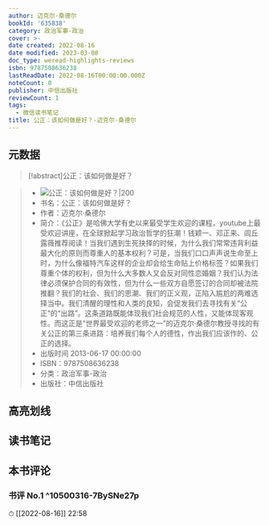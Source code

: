 ```yaml
---
author: 迈克尔·桑德尔
bookId: '635838'
category: 政治军事-政治
cover: >-
date created: 2022-08-16
date modified: 2023-03-08
doc_type: weread-highlights-reviews
isbn: 9787508636238
lastReadDate: 2022-08-16T00:00:00.000Z
noteCount: 0
publisher: 中信出版社
reviewCount: 1
tags:
  - 微信读书笔记
title: 公正：该如何做是好？-迈克尔·桑德尔
---
```


## 元数据

>[!abstract]公正：该如何做是好？

> - ![公正：该如何做是好？|200](https://wfqqreader-1252317822.image.myqcloud.com/cover/838/635838/t7_635838.jpg)
> - 书名：公正：该如何做是好？
> - 作者：迈克尔·桑德尔
> - 简介：《公正》是哈佛大学有史以来最受学生欢迎的课程，youtube上最受欢迎讲座，在全球掀起学习政治哲学的狂潮！钱颖一、邓正来、闾丘露薇推荐阅读！当我们遇到生死抉择的时候，为什么我们常常违背利益最大化的原则而尊重人的基本权利？可是，当我们口口声声说生命至上时，为什么像福特汽车这样的企业却会给生命贴上价格标签？如果我们尊重个体的权利，但为什么大多数人又会反对同性恋婚姻？我们认为法律必须保护合同的有效性，但为什么一些双方自愿签订的合同却被法院推翻？我们的社会、我们的思潮、我们的正义观，正陷入尴尬的两难选择当中。我们清醒的理性和人类的良知，会促发我们去寻找有关“公正”的“出路”。这条道路既能体现我们社会规范的人性，又能体现客观性。而这正是“世界最受欢迎的老师之一”的迈克尔·桑德尔教授寻找的有关公正的第三条进路：培养我们每个人的德性，作出我们应该作的、公正的选择。
> - 出版时间 2013-06-17 00:00:00
> - ISBN：9787508636238
> - 分类：政治军事-政治
> - 出版社：中信出版社

## 高亮划线

## 读书笔记

## 本书评论

### 书评 No.1 ^10500316-7BySNe27p

⏱ [[2022-08-16]] 22:58
